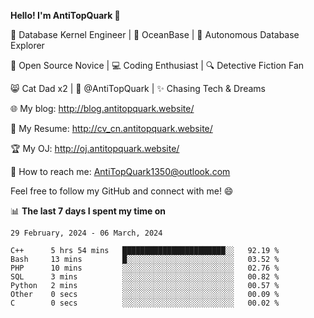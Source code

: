 
**Hello! I'm AntiTopQuark 👋**

🔧 Database Kernel Engineer | 🌊 OceanBase | 🤖 Autonomous Database Explorer

🌱 Open Source Novice | 💻 Coding Enthusiast | 🔍 Detective Fiction Fan

😸 Cat Dad x2 | 🎉 @AntiTopQuark | ✨ Chasing Tech & Dreams

🌐 My blog: http://blog.antitopquark.website/

📄 My Resume: http://cv_cn.antitopquark.website/

🏆 My OJ: http://oj.antitopquark.website/

📧 How to reach me: AntiTopQuark1350@outlook.com

Feel free to follow my GitHub and connect with me! 😄

📊 **The last 7 days I spent my time on** 

<!--START_SECTION:waka-->
```text
29 February, 2024 - 06 March, 2024

C++      5 hrs 54 mins   ███████████████████████░░   92.19 % 
Bash     13 mins         █░░░░░░░░░░░░░░░░░░░░░░░░   03.52 % 
PHP      10 mins         ░░░░░░░░░░░░░░░░░░░░░░░░░   02.76 % 
SQL      3 mins          ░░░░░░░░░░░░░░░░░░░░░░░░░   00.82 % 
Python   2 mins          ░░░░░░░░░░░░░░░░░░░░░░░░░   00.57 % 
Other    0 secs          ░░░░░░░░░░░░░░░░░░░░░░░░░   00.09 % 
C        0 secs          ░░░░░░░░░░░░░░░░░░░░░░░░░   00.02 %
```
<!--END_SECTION:waka-->


